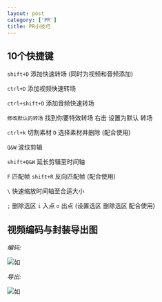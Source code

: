 ```yaml
---
layout: post
category: ['PR']
title: PR小技巧
---
```

## 10个快捷键
`shift+D` 添加快速转场 (同时为视频和音频添加)

`ctrl+D`  添加视频快速转场

`ctrl+shift+D`  添加音频快速转场

`修改默认的转场` 找到你要特效转场 右击  设置为默认 转场

`ctrl+k` 切割素材  `D` 选择素材并删除 (配合使用)

`Q&W` 波纹剪辑

`shift+Q&W` 延长剪辑至时间轴

`F` 匹配帧   `shift+R` 反向匹配帧 (配合使用)

`\` 快速缩放时间轴至合适大小

`;` 删除选区  `i` 入点 `o` 出点  (设置选区 删除选区 配合使用)

## 视频编码与封装导出图
*编码:*

![如](http://oi2atwmcz.bkt.clouddn.com/%E7%BC%96%E7%A0%812.jpeg)

*导出:*

![如](http://oi2atwmcz.bkt.clouddn.com/%E7%BC%96%E7%A0%81.jpeg)


